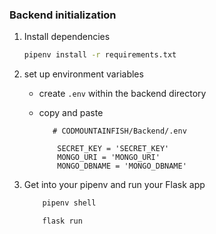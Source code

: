 ### Backend initialization

1. Install dependencies

   ```bash
   pipenv install -r requirements.txt
   ```

2. set up environment variables

   - create `.env` within the backend directory
   - copy and paste

     ```
        # CODMOUNTAINFISH/Backend/.env

         SECRET_KEY = 'SECRET_KEY'
         MONGO_URI = 'MONGO_URI'
         MONGO_DBNAME = 'MONGO_DBNAME'
     ```

3. Get into your pipenv and run your Flask app

   ```bash
       pipenv shell
   ```

   ```bash
       flask run
   ```
